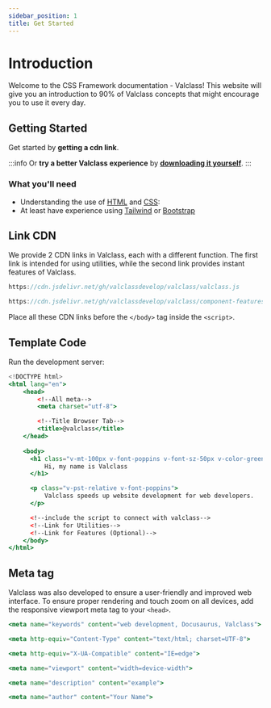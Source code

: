 ```yaml
---
sidebar_position: 1
title: Get Started
---
```


# Introduction

Welcome to the CSS Framework documentation - Valclass! This website will give you an introduction to 90% of Valclass concepts that might encourage you to use it every day.

## Getting Started

Get started by **getting a cdn link**.

:::info
Or **try a better Valclass experience** by **[downloading it yourself](/docs/download)**.
:::

### What you'll need

- Understanding the use of [HTML](https://www.w3schools.com/html/) and [CSS](https://www.w3schools.com/css/):
- At least have experience using 
[Tailwind](https://tailwindcss.com/) or 
[Bootstrap](https://getbootstrap.com/docs/5.0/getting-started/introduction/)

## Link CDN

We provide 2 CDN links in Valclass, each with a different function. The first link is intended for using utilities, while the second link provides instant features of Valclass.

```jsx title="Utilities"
https://cdn.jsdelivr.net/gh/valclassdevelop/valclass/valclass.js
```
```jsx title="Features"
https://cdn.jsdelivr.net/gh/valclassdevelop/valclass/component-features.js
```

Place all these CDN links before the `</body>` tag inside the `<script>`.

## Template Code

Run the development server:

```jsx title="HTML"
<!DOCTYPE html>
<html lang="en">
    <head>  
        <!--All meta--> 
        <meta charset="utf-8">

        <!--Title Browser Tab--> 
        <title>@valclass</title>
    </head>
                
    <body>
      <h1 class="v-mt-100px v-font-poppins v-font-sz-50px v-color-green">
          Hi, my name is Valclass 
      </h1>

      <p class="v-pst-relative v-font-poppins">
          Valclass speeds up website development for web developers.
      </p>

      <!--include the script to connect with valclass--> 
      <!--Link for Utilities-->
      <!--Link for Features (Optional)-->
    </body>
</html>
```

## Meta tag

Valclass was also developed to ensure a user-friendly and improved web interface. To ensure proper rendering and touch zoom on all devices, add the responsive viewport meta tag to your `<head>`.

```jsx title="SEO keywords"
<meta name="keywords" content="web development, Docusaurus, Valclass">
```
```jsx title="Character encoding"
<meta http-equiv="Content-Type" content="text/html; charset=UTF-8">        
```
```jsx title="Browser compatibility"
<meta http-equiv="X-UA-Compatible" content="IE=edge">                
```
```jsx title="Responsive design"
<meta name="viewport" content="width=device-width">
```
```jsx title="Page description"
<meta name="description" content="example">
```
```jsx title="Page author"
<meta name="author" content="Your Name">
```